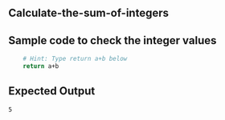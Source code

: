 ## Calculate-the-sum-of-integers
## Sample code to check the integer values
```sh
	# Hint: Type return a+b below
    return a+b
```
## Expected Output
```sh
5
```


